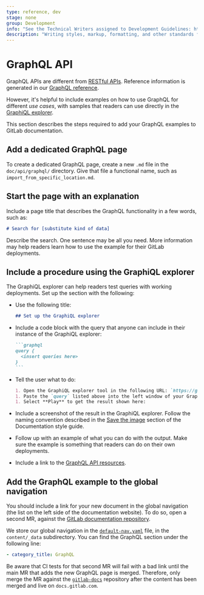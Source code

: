 ```yaml
---
type: reference, dev
stage: none
group: Development
info: "See the Technical Writers assigned to Development Guidelines: https://about.gitlab.com/handbook/engineering/ux/technical-writing/#assignments-to-development-guidelines"
description: "Writing styles, markup, formatting, and other standards for GraphQL API's GitLab Documentation."
---
```


# GraphQL API

GraphQL APIs are different from [RESTful APIs](restful_api_styleguide.md). Reference
information is generated in our [GraphQL reference](../../api/graphql/reference/index.md).

However, it's helpful to include examples on how to use GraphQL for different
*use cases*, with samples that readers can use directly in the
[GraphiQL explorer](../api_graphql_styleguide.md#graphiql).

This section describes the steps required to add your GraphQL examples to
GitLab documentation.

## Add a dedicated GraphQL page

To create a dedicated GraphQL page, create a new `.md` file in the
`doc/api/graphql/` directory. Give that file a functional name, such as
`import_from_specific_location.md`.

## Start the page with an explanation

Include a page title that describes the GraphQL functionality in a few words,
such as:

```markdown
# Search for [substitute kind of data]
```

Describe the search. One sentence may be all you need. More information may
help readers learn how to use the example for their GitLab deployments.

## Include a procedure using the GraphiQL explorer

The GraphiQL explorer can help readers test queries with working deployments.
Set up the section with the following:

- Use the following title:

  ```markdown
  ## Set up the GraphiQL explorer
  ```

- Include a code block with the query that anyone can include in their
  instance of the GraphiQL explorer:

  ````markdown
  ```graphql
  query {
    <insert queries here>
  }
  ```
  ````

- Tell the user what to do:

  ```markdown
  1. Open the GraphiQL explorer tool in the following URL: `https://gitlab.com/-/graphql-explorer`.
  1. Paste the `query` listed above into the left window of your GraphiQL explorer tool.
  1. Select **Play** to get the result shown here:
  ```

- Include a screenshot of the result in the GraphiQL explorer. Follow the naming
  convention described in the [Save the image](styleguide/index.md#save-the-image) section of the Documentation style guide.
- Follow up with an example of what you can do with the output. Make sure the
  example is something that readers can do on their own deployments.
- Include a link to the [GraphQL API resources](../../api/graphql/reference/index.md).

## Add the GraphQL example to the global navigation

You should include a link for your new document in the global navigation (the list on the
left side of the documentation website). To do so, open a second MR, against the
[GitLab documentation repository](https://gitlab.com/gitlab-org/gitlab-docs/).

We store our global navigation in the [`default-nav.yaml`](https://gitlab.com/gitlab-org/gitlab-docs/-/blob/master/content/_data/default-nav.yaml) file, in the
`content/_data` subdirectory. You can find the GraphQL section under the
following line:

```yaml
- category_title: GraphQL
```

Be aware that CI tests for that second MR will fail with a bad link until the
main MR that adds the new GraphQL page is merged. Therefore, only merge the MR against the
[`gitlab-docs`](https://gitlab.com/gitlab-org/gitlab-docs) repository after the content has
been merged and live on `docs.gitlab.com`.
